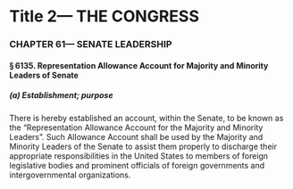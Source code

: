 
# Title 2— THE CONGRESS
### CHAPTER 61— SENATE LEADERSHIP
#### § 6135. Representation Allowance Account for Majority and Minority Leaders of Senate
##### (a) Establishment; purpose

There is hereby established an account, within the Senate, to be known as the “Representation Allowance Account for the Majority and Minority Leaders”. Such Allowance Account shall be used by the Majority and Minority Leaders of the Senate to assist them properly to discharge their appropriate responsibilities in the United States to members of foreign legislative bodies and prominent officials of foreign governments and intergovernmental organizations.
